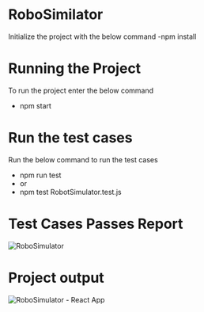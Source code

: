 # RoboSimilator
Initialize the project with the below command
-npm install

# Running the Project
To run the project enter the below command
- npm start
# Run the test cases
Run the below command to run the test cases
- npm run test
- or
- npm test RobotSimulator.test.js
# Test Cases Passes Report
![RoboSimulator](https://github.com/santoshCS/roboSimulator/assets/88658728/27a4abc3-7f8e-4a52-8127-a2c693292fd4)

# Project output
![RoboSimulator - React App](https://github.com/santoshCS/roboSimulator/assets/88658728/48488b52-0eef-476a-9db3-2012f16bba81)
